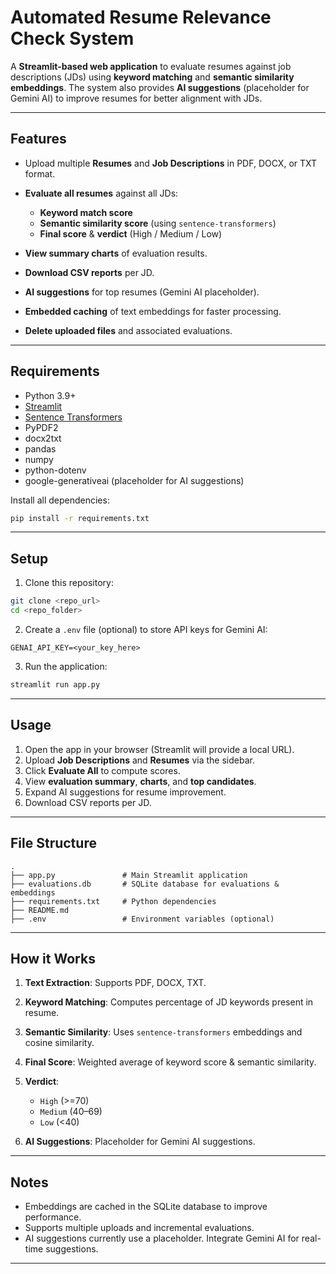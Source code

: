 # Automated Resume Relevance Check System

A **Streamlit-based web application** to evaluate resumes against job descriptions (JDs) using **keyword matching** and **semantic similarity embeddings**.
The system also provides **AI suggestions** (placeholder for Gemini AI) to improve resumes for better alignment with JDs.

---

## Features

* Upload multiple **Resumes** and **Job Descriptions** in PDF, DOCX, or TXT format.
* **Evaluate all resumes** against all JDs:

  * **Keyword match score**
  * **Semantic similarity score** (using `sentence-transformers`)
  * **Final score** & **verdict** (High / Medium / Low)
* **View summary charts** of evaluation results.
* **Download CSV reports** per JD.
* **AI suggestions** for top resumes (Gemini AI placeholder).
* **Embedded caching** of text embeddings for faster processing.
* **Delete uploaded files** and associated evaluations.

---

## Requirements

* Python 3.9+
* [Streamlit](https://streamlit.io/)
* [Sentence Transformers](https://www.sbert.net/)
* PyPDF2
* docx2txt
* pandas
* numpy
* python-dotenv
* google-generativeai (placeholder for AI suggestions)

Install all dependencies:

```bash
pip install -r requirements.txt
```

---

## Setup

1. Clone this repository:

```bash
git clone <repo_url>
cd <repo_folder>
```

2. Create a `.env` file (optional) to store API keys for Gemini AI:

```
GENAI_API_KEY=<your_key_here>
```

3. Run the application:

```bash
streamlit run app.py
```

---

## Usage

1. Open the app in your browser (Streamlit will provide a local URL).
2. Upload **Job Descriptions** and **Resumes** via the sidebar.
3. Click **Evaluate All** to compute scores.
4. View **evaluation summary**, **charts**, and **top candidates**.
5. Expand AI suggestions for resume improvement.
6. Download CSV reports per JD.

---

## File Structure

```
.
├── app.py               # Main Streamlit application
├── evaluations.db       # SQLite database for evaluations & embeddings
├── requirements.txt     # Python dependencies
├── README.md
├── .env                 # Environment variables (optional)
```

---

## How it Works

1. **Text Extraction**: Supports PDF, DOCX, TXT.
2. **Keyword Matching**: Computes percentage of JD keywords present in resume.
3. **Semantic Similarity**: Uses `sentence-transformers` embeddings and cosine similarity.
4. **Final Score**: Weighted average of keyword score & semantic similarity.
5. **Verdict**:

   * `High` (>=70)
   * `Medium` (40–69)
   * `Low` (<40)
6. **AI Suggestions**: Placeholder for Gemini AI suggestions.

---

## Notes

* Embeddings are cached in the SQLite database to improve performance.
* Supports multiple uploads and incremental evaluations.
* AI suggestions currently use a placeholder. Integrate Gemini AI for real-time suggestions.

---
